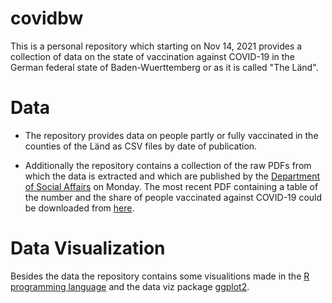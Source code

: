 # covidbw

This is a personal repository which starting on Nov 14, 2021 provides a collection of data on the state of vaccination against COVID-19 
in the German federal state of Baden-Wuerttemberg or as it is called "The Länd".

# Data

* The repository provides data on people partly or fully vaccinated in the counties of the Länd as CSV files by date of publication.

* Additionally the repository contains a collection of the raw PDFs from which the data is extracted and which are published by the [Department of Social Affairs](https://sozialministerium.baden-wuerttemberg.de) on Monday. The most recent PDF containing a table of the number and the share of people vaccinated against COVID-19 could be downloaded from [here](https://sozialministerium.baden-wuerttemberg.de/fileadmin/redaktion/m-sm/intern/downloads/Downloads_Gesundheitsschutz/Corona_Gesamtzahl-Impfungen-Landkreise-BW.pdf).

# Data Visualization

Besides the data the repository contains some visualitions made in the [R programming language](https://www.r-project.org) and the data viz package [ggplot2](https://ggplot2.tidyverse.org).
